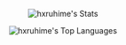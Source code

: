<div align="center" float="left">  

![hxruhime's Stats](https://github-readme-stats-olive-nu-93.vercel.app/api?username=hxruhime&theme=dracula&show_icons=true&hide_border=true&count_private=true)

![hxruhime's Top Languages](https://github-readme-stats-olive-nu-93.vercel.app/api/top-langs/?username=hxruhime&theme=dracula&show_icons=true&hide_border=true&layout=compact)

</div>

